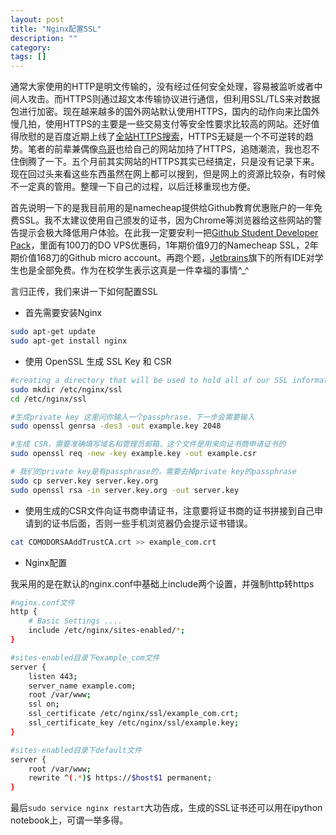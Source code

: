 ```yaml
---
layout: post
title: "Nginx配置SSL"
description: ""
category: 
tags: []
---
```


通常大家使用的HTTP是明文传输的，没有经过任何安全处理，容易被监听或者中间人攻击。而HTTPS则通过超文本传输协议进行通信，但利用SSL/TLS来对数据包进行加密。现在越来越多的国外网站默认使用HTTPS，国内的动作向来比国外慢几拍，使用HTTPS的主要是一些交易支付等安全性要求比较高的网站。还好值得欣慰的是百度近期上线了[全站HTTPS搜索](http://op.baidu.com/2015/04/https-index/)，HTTPS无疑是一个不可逆转的趋势。笔者的前辈兼偶像[鸟哥](https://rebornix.com/ssl/2015/03/25/enablehttps/)也给自己的网站加持了HTTPS，追随潮流，我也忍不住倒腾了一下。五个月前其实网站的HTTPS其实已经搞定，只是没有记录下来。现在回过头来看这些东西虽然在网上都可以搜到，但是网上的资源比较杂，有时候不一定真的管用。整理一下自己的过程，以后迁移重现也方便。

首先说明一下的是我目前用的是namecheap提供给Github教育优惠账户的一年免费SSL。我不太建议使用自己颁发的证书，因为Chrome等浏览器给这些网站的警告提示会极大降低用户体验。在此我一定要安利一把[Github Student Developer Pack](https://education.github.com/)，里面有100刀的DO VPS优惠码，1年期价值9刀的Namecheap SSL，2年期价值168刀的Github micro account。再跑个题，[Jetbrains](https://www.jetbrains.com/buy/classroom/)旗下的所有IDE对学生也是全部免费。作为在校学生表示这真是一件幸福的事情^_^

言归正传，我们来讲一下如何配置SSL

+ 首先需要安装Nginx  

```bash
sudo apt-get update
sudo apt-get install nginx
```


<!--more-->
+ 使用 OpenSSL 生成 SSL Key 和 CSR

```bash
#creating a directory that will be used to hold all of our SSL information
sudo mkdir /etc/nginx/ssl
cd /etc/nginx/ssl

#生成private key 这里问你输入一个passphrase，下一步会需要输入
sudo openssl genrsa -des3 -out example.key 2048

#生成 CSR，需要准确填写域名和管理员邮箱，这个文件是用来向证书商申请证书的
sudo openssl req -new -key example.key -out example.csr

# 我们的private key是有passphrase的，需要去掉private key的passphrase
sudo cp server.key server.key.org
sudo openssl rsa -in server.key.org -out server.key
```

+ 使用生成的CSR文件向证书商申请证书，注意要将证书商的证书拼接到自己申请到的证书后面，否则一些手机浏览器仍会提示证书错误。

```bash
cat COMODORSAAddTrustCA.crt >> example_com.crt
```
+ Nginx配置

我采用的是在默认的nginx.conf中基础上include两个设置，并强制http转https

```bash
#nginx.conf文件
http {
	# Basic Settings ....
	include /etc/nginx/sites-enabled/*;
}

#sites-enabled目录下example_com文件
server {
	listen 443;
	server_name example.com;
	root /var/www;
	ssl on;
	ssl_certificate /etc/nginx/ssl/example_com.crt;
	ssl_certificate_key /etc/nginx/ssl/example.key;
}

#sites-enabled目录下default文件
server {
	root /var/www;
	rewrite ^(.*)$ https://$host$1 permanent;
}
```

最后`sudo service nginx restart`大功告成，生成的SSL证书还可以用在ipython notebook上，可谓一举多得。
